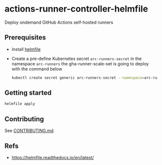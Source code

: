 # actions-runner-controller-helmfile

Deploy ondemand GitHub Actions self-hosted runners

## Prerequisites

- Install [helmfile](https://github.com/helmfile/helmfile)
- Create a pre-define Kubernetes secret `arc-runners-secret` in the namespace `arc-runners` the gha-runner-scale-set is going to deploy with the command below

  ```sh
  kubectl create secret generic arc-runners-secret --namespace=arc-runners --from-literal=github_token='ghp_your_pat'
  ```

## Getting started

```sh
helmfile apply
```

## Contributing

See [CONTRIBUTING.md](CONTRIBUTING.md).

## Refs

- <https://helmfile.readthedocs.io/en/latest/>
